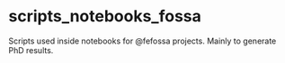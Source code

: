 # scripts_notebooks_fossa
Scripts used inside notebooks for @fefossa projects. Mainly to generate PhD results. 

